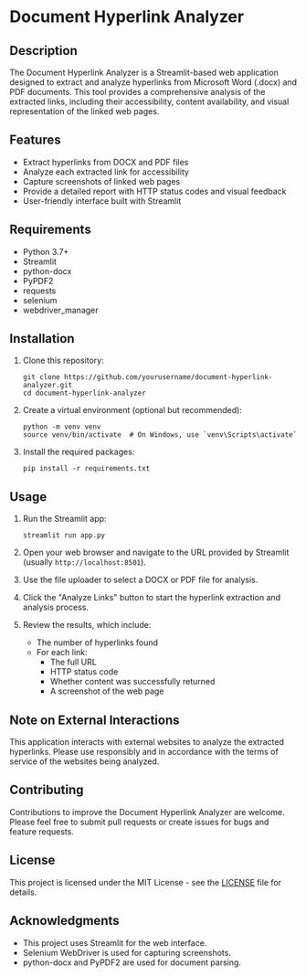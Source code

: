# Document Hyperlink Analyzer

## Description

The Document Hyperlink Analyzer is a Streamlit-based web application designed to extract and analyze hyperlinks from Microsoft Word (.docx) and PDF documents. This tool provides a comprehensive analysis of the extracted links, including their accessibility, content availability, and visual representation of the linked web pages.

## Features

- Extract hyperlinks from DOCX and PDF files
- Analyze each extracted link for accessibility
- Capture screenshots of linked web pages
- Provide a detailed report with HTTP status codes and visual feedback
- User-friendly interface built with Streamlit

## Requirements

- Python 3.7+
- Streamlit
- python-docx
- PyPDF2
- requests
- selenium
- webdriver_manager

## Installation

1. Clone this repository:
   ```
   git clone https://github.com/yourusername/document-hyperlink-analyzer.git
   cd document-hyperlink-analyzer
   ```

2. Create a virtual environment (optional but recommended):
   ```
   python -m venv venv
   source venv/bin/activate  # On Windows, use `venv\Scripts\activate`
   ```

3. Install the required packages:
   ```
   pip install -r requirements.txt
   ```

## Usage

1. Run the Streamlit app:
   ```
   streamlit run app.py
   ```

2. Open your web browser and navigate to the URL provided by Streamlit (usually `http://localhost:8501`).

3. Use the file uploader to select a DOCX or PDF file for analysis.

4. Click the "Analyze Links" button to start the hyperlink extraction and analysis process.

5. Review the results, which include:
   - The number of hyperlinks found
   - For each link:
     - The full URL
     - HTTP status code
     - Whether content was successfully returned
     - A screenshot of the web page

## Note on External Interactions

This application interacts with external websites to analyze the extracted hyperlinks. Please use responsibly and in accordance with the terms of service of the websites being analyzed.

## Contributing

Contributions to improve the Document Hyperlink Analyzer are welcome. Please feel free to submit pull requests or create issues for bugs and feature requests.

## License

This project is licensed under the MIT License - see the [LICENSE](LICENSE) file for details.

## Acknowledgments

- This project uses Streamlit for the web interface.
- Selenium WebDriver is used for capturing screenshots.
- python-docx and PyPDF2 are used for document parsing.